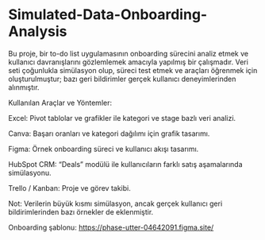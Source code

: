 # Simulated-Data-Onboarding-Analysis
Bu proje, bir to-do list uygulamasının onboarding sürecini analiz etmek ve kullanıcı davranışlarını gözlemlemek amacıyla yapılmış bir çalışmadır. Veri seti çoğunlukla simülasyon olup, süreci test etmek ve araçları öğrenmek için oluşturulmuştur; bazı geri bildirimler gerçek kullanıcı deneyimlerinden alınmıştır.

Kullanılan Araçlar ve Yöntemler:

Excel: Pivot tablolar ve grafikler ile kategori ve stage bazlı veri analizi.

Canva: Başarı oranları ve kategori dağılımı için grafik tasarımı.

Figma: Örnek onboarding süreci ve kullanıcı akışı tasarımı.

HubSpot CRM: “Deals” modülü ile kullanıcıların farklı satış aşamalarında simülasyonu.

Trello / Kanban: Proje ve görev takibi.

Not: Verilerin büyük kısmı simülasyon, ancak gerçek kullanıcı geri bildirimlerinden bazı örnekler de eklenmiştir.

Onboarding şablonu: https://phase-utter-04642091.figma.site/
